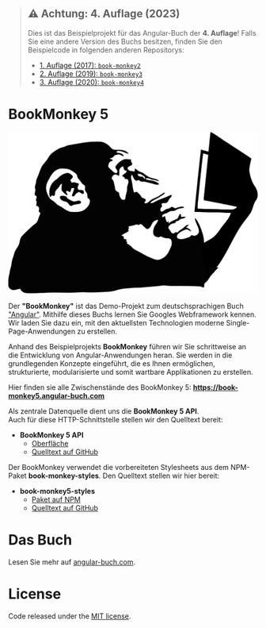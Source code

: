 > ## :warning: Achtung: 4. Auflage (2023)
> Dies ist das Beispielprojekt für das Angular-Buch der **4. Auflage**!
Falls Sie eine andere Version des Buchs besitzen, finden Sie den Beispielcode in folgenden anderen Repositorys:
> * [1. Auflage (2017): `book-monkey2`](https://github.com/angular-buch/book-monkey2)
> * [2. Auflage (2019): `book-monkey3`](https://github.com/angular-buch/book-monkey3)
> * [3. Auflage (2020): `book-monkey4`](https://github.com/angular-buch/book-monkey4)


# BookMonkey 5
![Monkey](monkey-thinking.png)

Der __"BookMonkey"__ ist das Demo-Projekt zum deutschsprachigen Buch ["Angular"](https://angular-buch.com/).
Mithilfe dieses Buchs lernen Sie Googles Webframework kennen.
Wir laden Sie dazu ein, mit den aktuellsten Technologien moderne Single-Page-Anwendungen zu erstellen.

Anhand des Beispielprojekts __BookMonkey__ führen wir Sie schrittweise an die Entwicklung von Angular-Anwendungen heran.
Sie werden in die grundlegenden Konzepte eingeführt, die es Ihnen ermöglichen, strukturierte, modularisierte und somit wartbare Applikationen zu erstellen.

Hier finden sie alle Zwischenstände des BookMonkey 5:
**https://book-monkey5.angular-buch.com**

Als zentrale Datenquelle dient uns die __BookMonkey 5 API__.  
Auch für diese HTTP-Schnittstelle stellen wir den Quelltext bereit:

* __BookMonkey 5 API__
  * [Oberfläche](https://api5.angular-buch.com/)
  * [Quelltext auf GitHub](https://github.com/angular-buch/api5)

Der BookMonkey verwendet die vorbereiteten Stylesheets aus dem NPM-Paket __book-monkey-styles__. Den Quelltext stellen wir hier bereit:

* __book-monkey5-styles__
  * [Paket auf NPM](https://www.npmjs.com/package/book-monkey5-styles)
  * [Quelltext auf GitHub](https://github.com/angular-buch/book-monkey5-styles)


# Das Buch

Lesen Sie mehr auf [angular-buch.com](https://angular-buch.com/).

<!-- [![Book](https://api4.angular-buch.com/images/angular_auflage2_small.jpg)](https://angular-buch.com/) -->



# License
Code released under the [MIT license](https://opensource.org/licenses/MIT).
